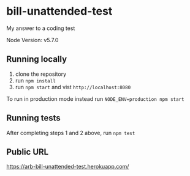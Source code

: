 # bill-unattended-test
My answer to a coding test

Node Version: v5.7.0

## Running locally

1. clone the repository
2. run `npm install`
3. run `npm start` and vist `http://localhost:8080`

To run in production mode instead run `NODE_ENV=production npm start`


## Running tests

After completing steps 1 and 2 above, run `npm test`


## Public URL

https://arb-bill-unattended-test.herokuapp.com/
